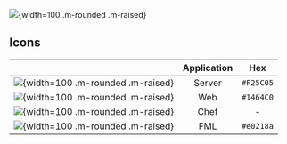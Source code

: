 ![](files/165/termx-logo.png){width=100 .m-rounded .m-raised}


## Icons

|                                                                    | Application |    Hex    |
|:------------------------------------------------------------------:|:-----------:|:---------:|
|  ![](files/165/termx-logo-BE.png){width=100 .m-rounded .m-raised}  |   Server    | `#F25C05` |
| ![](files/165/termx-logo-FE.png){width=100 .m-rounded  .m-raised}  |     Web     | `#1464C0` |
| ![](files/165/termx-logo-CHEF.png){width=100 .m-rounded .m-raised} |    Chef     |     -     |
| ![](files/165/termx-logo-FML.png){width=100 .m-rounded .m-raised}  |     FML     | `#e0218a` |
